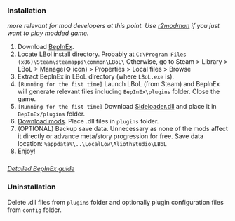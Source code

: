 
### Installation
*more relevant for mod developers at this point. Use [r2modman](https://thunderstore.io/c/touhou-lost-branch-of-legend/p/ebkr/r2modman/) if you just want to play modded game.*

1. Download [BepInEx](https://github.com/BepInEx/BepInEx/releases/download/v5.4.21/BepInEx_x64_5.4.21.0.zip).
2. Locate LBol install directory. Probably at `C:\Program Files (x86)\Steam\steamapps\common\LBoL\` Otherwise, go to Steam > Library > LBoL > Manage(:gear: icon) > Properties > Local files > Browse
3. Extract BepInEx in LBoL directory (where `LBoL.exe` is).
4. `[Running for the fist time]` Launch LBoL (from Steam) and BepInEx will generate relevant files including `BepInEx\plugins` folder. Close the game.
5. `[Running for the fist time]` Download [Sideloader.dll](https://github.com/Neoshrimp/LBoL-Entity-Sideloader/blob/master/src/LBoL-Entity-Sideloader/LBoL-Entity-Sideloader.dll) and place it in `BepInEx/plugins` folder.
6. [Download mods](https://github.com/Neoshrimp/LBoL-Entity-Sideloader#the-mods). Place .dll files in `plugins` folder.
7. (OPTIONAL) Backup save data. Unnecessary as none of the mods affect it directly or advance meta/story progression for free. Save data location: `%appdata%\..\LocalLow\AliothStudio\LBoL`
8. Enjoy!

### 
[*Detailed BepInEx guide*](https://docs.bepinex.dev/master/articles/user_guide/installation/unity_mono.html) 

### Uninstallation
Delete .dll files from `plugins` folder and optionally plugin configuration files from `config` folder.
